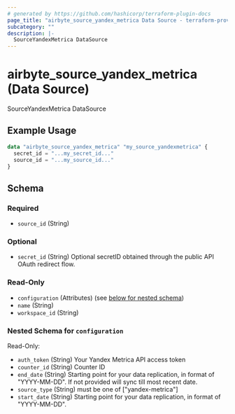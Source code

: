 ```yaml
---
# generated by https://github.com/hashicorp/terraform-plugin-docs
page_title: "airbyte_source_yandex_metrica Data Source - terraform-provider-airbyte"
subcategory: ""
description: |-
  SourceYandexMetrica DataSource
---
```


# airbyte_source_yandex_metrica (Data Source)

SourceYandexMetrica DataSource

## Example Usage

```terraform
data "airbyte_source_yandex_metrica" "my_source_yandexmetrica" {
  secret_id = "...my_secret_id..."
  source_id = "...my_source_id..."
}
```

<!-- schema generated by tfplugindocs -->
## Schema

### Required

- `source_id` (String)

### Optional

- `secret_id` (String) Optional secretID obtained through the public API OAuth redirect flow.

### Read-Only

- `configuration` (Attributes) (see [below for nested schema](#nestedatt--configuration))
- `name` (String)
- `workspace_id` (String)

<a id="nestedatt--configuration"></a>
### Nested Schema for `configuration`

Read-Only:

- `auth_token` (String) Your Yandex Metrica API access token
- `counter_id` (String) Counter ID
- `end_date` (String) Starting point for your data replication, in format of "YYYY-MM-DD". If not provided will sync till most recent date.
- `source_type` (String) must be one of ["yandex-metrica"]
- `start_date` (String) Starting point for your data replication, in format of "YYYY-MM-DD".


